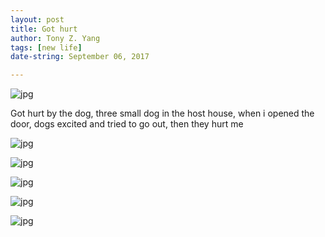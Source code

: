```yaml
---
layout: post
title: Got hurt
author: Tony Z. Yang	
tags: [new life]
date-string: September 06, 2017

---
```

![jpg](/images/0906_1.jpg)
<p>

Got hurt by the dog, three small dog in the host house, when i opened the door, dogs excited and tried to go out, then they hurt me
</p>

![jpg](/images/0906_2.jpg)

![jpg](/images/0906_3.jpg)

![jpg](/images/0906_4.jpg)

![jpg](/images/0906_5.jpg)

![jpg](/images/0906_6.jpg)


